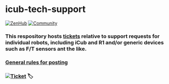 # icub-tech-support

[![ZenHub](https://img.shields.io/badge/Shipping_faster_with-ZenHub-435198.svg)](https://zenhub.com)
[![Community](https://img.shields.io/badge/Join-Robotology_Community-blue?style=plastic&logo=github)](https://github.com/robotology/community)

### This respository hosts [**tickets**](../../issues) relative to support requests for individual robots, including iCub and R1 and/or generic devices such as F/T sensors ant the like.

### [General rules for posting](/.github/SUPPORT.md)

### [![Ticket](https://img.shields.io/badge/Open_Up-New_Support_Request-informational?style=for-the-badge&logo=github)](../../issues/new/choose) :label:
